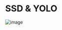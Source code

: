 # SSD & YOLO

![image](https://github.com/Khafuq/SSD-YOLO/assets/109294776/452358bd-ad4e-4f70-a08b-c134027fb4c4)
